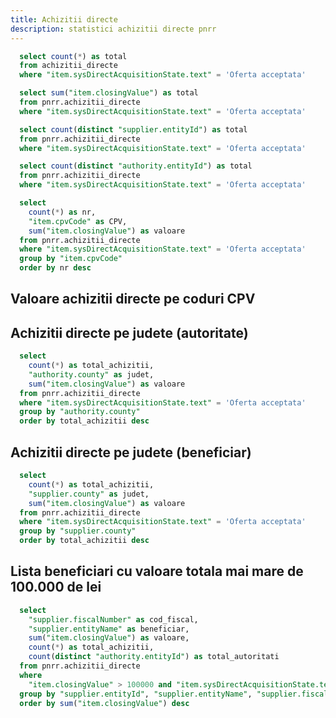 ```yaml
---
title: Achizitii directe
description: statistici achizitii directe pnrr
---
```


```sql achizitii_directe_total
  select count(*) as total 
  from achizitii_directe 
  where "item.sysDirectAcquisitionState.text" = 'Oferta acceptata'
```

```sql achizitii_directe_total_valoare
  select sum("item.closingValue") as total 
  from pnrr.achizitii_directe 
  where "item.sysDirectAcquisitionState.text" = 'Oferta acceptata'
```

```sql achizitii_directe_total_beneficiari
  select count(distinct "supplier.entityId") as total 
  from pnrr.achizitii_directe 
  where "item.sysDirectAcquisitionState.text" = 'Oferta acceptata'
```

```sql achizitii_directe_total_autoritati
  select count(distinct "authority.entityId") as total 
  from pnrr.achizitii_directe 
  where "item.sysDirectAcquisitionState.text" = 'Oferta acceptata'
```

<BigValue 
  data={achizitii_directe_total} 
  value=total
  title="Total achizitii directe"
  fmt="num"
/>

<BigValue 
  data={achizitii_directe_total_valoare} 
  value=total
  title="Valoare totala"
  fmt="num2b"
/>

<BigValue 
  data={achizitii_directe_total_beneficiari} 
  value=total
  title="Total beneficiari"
  fmt="num"
/>

<BigValue 
  data={achizitii_directe_total_autoritati} 
  value=total
  title="Total autoritati"
  fmt="num"
/>

```sql achizitii_directe_by_cpv
  select
    count(*) as nr, 
    "item.cpvCode" as CPV,
    sum("item.closingValue") as valoare
  from pnrr.achizitii_directe
  where "item.sysDirectAcquisitionState.text" = 'Oferta acceptata'
  group by "item.cpvCode"
  order by nr desc
```

## Valoare achizitii directe pe coduri CPV

<DataTable data={achizitii_directe_by_cpv} rowShading=true search=true>
  <Column id="nr" header="Nr" />
  <Column id="CPV" header="CPV" />
  <Column id="valoare" header="Valoare" fmt="num2m" />
</DataTable>

## Achizitii directe pe judete (autoritate)

```sql achizitii_directe_by_judete
  select
    count(*) as total_achizitii, 
    "authority.county" as judet,
    sum("item.closingValue") as valoare
  from pnrr.achizitii_directe
  where "item.sysDirectAcquisitionState.text" = 'Oferta acceptata'
  group by "authority.county"
  order by total_achizitii desc
```

<DataTable data={achizitii_directe_by_judete} rowShading=true search=true>
  <Column id="judet" header="Judet" />
  <Column id="valoare" header="Valoare" fmt="num2m" />
  <Column id="total_achizitii" header="Total achizitii" />
</DataTable>

## Achizitii directe pe judete (beneficiar)

```sql achizitii_directe_by_beneficiar
  select
    count(*) as total_achizitii, 
    "supplier.county" as judet,
    sum("item.closingValue") as valoare
  from pnrr.achizitii_directe
  where "item.sysDirectAcquisitionState.text" = 'Oferta acceptata'
  group by "supplier.county"
  order by total_achizitii desc
```

<DataTable data={achizitii_directe_by_beneficiar} rowShading=true search=true>
  <Column id="judet" header="Judet" />
  <Column id="valoare" header="Valoare" fmt="num2m" />
  <Column id="total_achizitii" header="Total achizitii" />
</DataTable>

## Lista beneficiari cu valoare totala mai mare de 100.000 de lei

```sql achizitii_directe_beneficiari_valoare_mare
  select
    "supplier.fiscalNumber" as cod_fiscal,
    "supplier.entityName" as beneficiar,
    sum("item.closingValue") as valoare,
    count(*) as total_achizitii,
    count(distinct "authority.entityId") as total_autoritati
  from pnrr.achizitii_directe
  where 
    "item.closingValue" > 100000 and "item.sysDirectAcquisitionState.text" = 'Oferta acceptata'
  group by "supplier.entityId", "supplier.entityName", "supplier.fiscalNumber"
  order by sum("item.closingValue") desc
```

<DataTable data={achizitii_directe_beneficiari_valoare_mare} rowShading=true search=true>
  <Column id="cod_fiscal" header="Cod fiscal" />
  <Column id="beneficiar" header="Beneficiar" />
  <Column id="total_achizitii" header="Nr achizitii" />
  <Column id="total_autoritati" header="Nr autoritati" />
  <Column id="valoare" header="Valoare" fmt="num2m" />
</DataTable>
